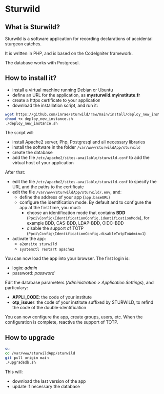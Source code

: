# Sturwild

## What is Sturwild?

Sturwild is a software application for recording declarations of accidental sturgeon catches.

It is written in PHP, and is based on the CodeIgniter framework.

The database works with Postgresql.

## How to install it?

- install a virtual machine running Debian or Ubuntu
- define an URL for the application, as **mysturwild.myinstitute.fr**
- create a https certificate to your application
- download the installation script, and run it:

```bash
wget https://github.com/inrae/sturwild/raw/main/install/deploy_new_instance.sh
chmod +x deploy_new_instance.sh
./deploy_new_instance.sh
```

The script will:

- install Apache2 server, Php, Postgresql and all necessary libraries
- install the software in the folder `/var/www/sturwildApp/sturwild`
- create the database
- add the file `/etc/apache2/sites-available/sturwild.conf` to add the virtual host of your application

After that:

- edit the file `/etc/apache2/sites-available/sturwild.conf` to specify the URL and the paths to the certificate
- edit the file `/var/www/sturwildApp/sturwild/.env`, and:
  - define the address of your app (`app.baseURL`)
  - configure the identification mode. By default and to configure the app at the first time, you must:
    - choose an identification mode that contains **BDD** (`Ppci\Config\IdentificationConfig.identificationMode`), for example BDD, CAS-BDD, LDAP-BDD, OIDC-BDD
    - disable the support of TOTP (`Ppci\Config\IdentificationConfig.disableTotpToAdmin=1`)
- activate the app:
  - `a2ensite sturwild`
  - `systemctl restart apache2`

You can now load the app into your browser. The first login is:

- login: *admin*
- password: *password*

Edit the database parameters (*Administration > Application Settings*), and particulary:

- **APPLI_CODE**: the code of your institute
- **otp_issuer**: the code of your institute suffixed by STURWILD, to refind the code of the double-identification

You can now configure the app, create groups, users, etc. When the configuration is complete, reactive the support of TOTP.

## How to upgrade

```bash
su
cd /var/www/sturwildApp/sturwild
git pull origin main
./upgradedb.sh
```

This will:

- download the last version of the app
- update if necessary the database